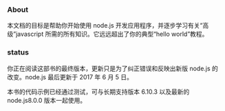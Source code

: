 ### About

本文档的目标是帮助你开始使用 node.js 开发应用程序，并逐步学习有关“高级”javascript 所需的所有知识。它远远超出了你的典型“hello world”教程。 <br/>

### status

你正在阅读这部书的最终版本，更新只是为了纠正错误和反映出新版 node.js 的改变。node.js 最后更新于 2017 年 6 月 5 日。<br/>

本书的代码示例已经通过测试，可与长期支持版本 6.10.3 以及最新的 node.js8.0.0 版本一起使用。

